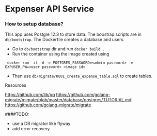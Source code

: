 # Expenser API Service

### How to setup database?
This app uses Postgre 12.3 to store data. The boostrap scripts are in `db/bootstrap`. The Dockerfile creates a database
and users. 
* Go to `db/bootstrap` dir and run `docker build .`
* Run the container using the image created using

` docker run -it -d -e POSTGRES_PASSWORD=<admin password> -e EXPUSER_PW=<user password> <image id>`

* Then use `db/migrate/0001_create_expense_table.sql` to create tables.

Resources

https://github.com/lib/pq
https://github.com/golang-migrate/migrate/blob/master/database/postgres/TUTORIAL.md
https://github.com/golang-migrate/migrate

####TODO:
* use a DB migrator like flyway
* add error recovery 
